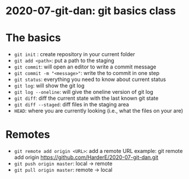 # 2020-07-git-dan: git basics class

# The basics

- `git init` : create repository in your current folder
- `git add <path>`: put a path to the staging
- `git commit`: will open an editor to write a commit message
- `git commit -m "<message>"`: write the <message> to commit in one step 
- `git status`: everything you need to know about current status
- `git log`: will show the git log
- `git log --oneline`: will give the oneline version of git log
- `git diff`: diff the current state with the last known git state
- `git diff --staged`: diff files in the staging area
- `HEAD`: where you are currently looking (i.e., what the files on your are)

# Remotes

- `git remote add origin <URL>`: add a remote URL
example: git remote add origin https://github.com/HarderE/2020-07-git-dan.git
- `git push origin master`: local -> remote
- `git pull origin master`: remote -> local
